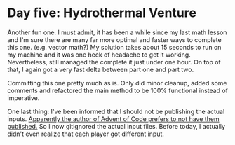 # Day five: Hydrothermal Venture

Another fun one. I must admit, it has been a while since my last math lesson and I'm sure there are many far more optimal and faster ways to complete this one. (e.g. vector math?) My solution takes about 15 seconds to run on my machine and it was one heck of headache to get it working. Nevertheless, still managed the complete it just under one hour. On top of that, I again got a very fast delta between part one and part two.

Committing this one pretty much as is. Only did minor cleanup, added some comments and refactored the main method to be 100% functional instead of imperative.

One last thing: I've been informed that I should not be publishing the actual inputs. [Apparently the author of Advent of Code prefers to not have them published.](https://twitter.com/ericwastl/status/1465805354214830081 "Eric Wastl") So I now gitignored the actual input files. Before today, I actually didn't even realize that each player got different input.